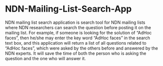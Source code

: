 # NDN-Mailing-List-Search-App
NDN mailing list search application is search tool for NDN mailing lists where NDN researchers can search the question before posting it on the mailing list. For example, if someone is looking for the solution of “AdHoc faces”, then he/she may enter the key word “AdHoc faces” in the search text box, and this application will return a list of all questions related to “AdHoc faces”, which were asked by the others before and answered by the NDN experts. It will save the time of both the person who is asking the question and the one who will answer it.
